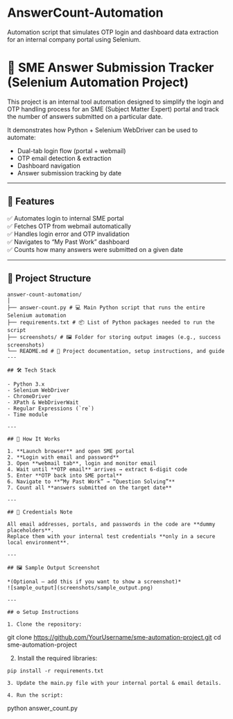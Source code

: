 # AnswerCount-Automation
Automation script that simulates OTP login and dashboard data extraction for an internal company portal using Selenium.
# 🧠 SME Answer Submission Tracker (Selenium Automation Project)

This project is an internal tool automation designed to simplify the login and OTP handling process for an SME (Subject Matter Expert) portal and track the number of answers submitted on a particular date.

It demonstrates how Python + Selenium WebDriver can be used to automate:
- Dual-tab login flow (portal + webmail)
- OTP email detection & extraction
- Dashboard navigation
- Answer submission tracking by date

---

## 🚀 Features

✅ Automates login to internal SME portal  
✅ Fetches OTP from webmail automatically  
✅ Handles login error and OTP invalidation  
✅ Navigates to “My Past Work” dashboard  
✅ Counts how many answers were submitted on a given date

---

## 📁 Project Structure
```
answer-count-automation/
│
├── answer-count.py # 💻 Main Python script that runs the entire Selenium automation
├── requirements.txt # 📦 List of Python packages needed to run the script
├── screenshots/ # 🖼️ Folder for storing output images (e.g., success screenshots)
└── README.md # 📘 Project documentation, setup instructions, and guide
---

## 🛠️ Tech Stack

- Python 3.x
- Selenium WebDriver
- ChromeDriver
- XPath & WebDriverWait
- Regular Expressions (`re`)
- Time module

---

## 🧪 How It Works

1. **Launch browser** and open SME portal
2. **Login with email and password**
3. Open **webmail tab**, login and monitor email
4. Wait until **OTP email** arrives → extract 6-digit code
5. Enter **OTP back into SME portal**
6. Navigate to **“My Past Work” → “Question Solving”**
7. Count all **answers submitted on the target date**

---

## 🔐 Credentials Note

All email addresses, portals, and passwords in the code are **dummy placeholders**.  
Replace them with your internal test credentials **only in a secure local environment**.

---

## 🖼️ Sample Output Screenshot

*(Optional – add this if you want to show a screenshot)*  
![sample_output](screenshots/sample_output.png)

---

## ⚙️ Setup Instructions

1. Clone the repository:
```
git clone https://github.com/YourUsername/sme-automation-project.git
cd sme-automation-project

2. Install the required libraries:
```
pip install -r requirements.txt

3. Update the main.py file with your internal portal & email details.

4. Run the script:
```
python answer_count.py


